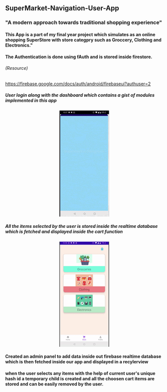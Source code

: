## SuperMarket-Navigation-User-App

<h3 style="text-align=center";font-family: "Robot Mono", Times, serif; >"A modern approach towards traditional shopping experience"</h3>




<h4 style="text-align=center";font-family: "Robot Mono", Times, serif; padding :60px >This App is a part of my final year project which simulates as an online shopping SuperStore with store categpry such as Groccery, Clothing and Electronics."</h4>




<h4 style="text-align=center";font-family: "Robot Mono", Times, serif; padding :60px >The Authentication is done using fAuth and is stored inside firestore.</h4>
<h6>(Resource)</h6>
<a href>https://firebase.google.com/docs/auth/android/firebaseui?authuser=2</a>








<h5 style="text-align=center";font-family: "Times New Roman", Times, serif; padding: 40px>User login along with the dashboard which contains a gist of modules implemented in this app</h5>
<div align="center">

  ![dashboard](media/dashbaord.gif)

</div>









<h5 style="text-align=center";font-family: "Times New Roman", Times, serif; padding:40px >All the items selected by the user is stored inside the realtime database which is fetched and displayed inside the cart function</h5>
<div align="center">

  ![cart](media/cart.gif)

</div>


<h4 style="text-align=center";font-family: "Robot Mono", Times, serif; padding :60px >Created an admin panel to add data inside out firebase realtime database which is then fetched inside our app and displayed in a recylerview </h4>

<h4 style="text-align=center";font-family: "Robot Mono", Times, serif; padding :60px >when the user selects any items with the help of current user's unique hash id a temporary child is created and all the choosen cart items are stored and can be easily removed by the user. </h4>












